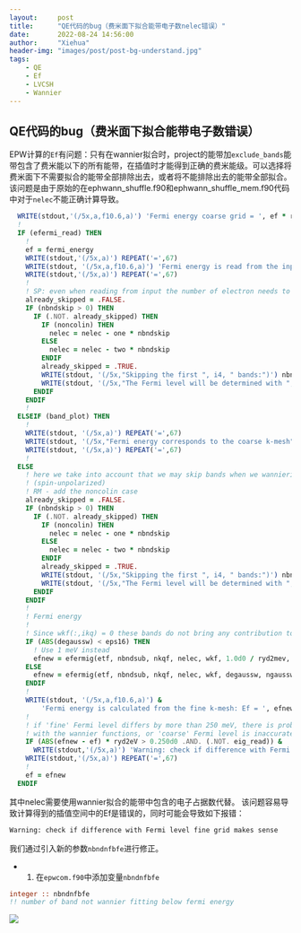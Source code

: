 ```yaml
---
layout:     post
title:      "QE代码的bug（费米面下拟合能带电子数nelec错误）"
date:       2022-08-24 14:56:00
author:     "Xiehua"
header-img: "images/post/post-bg-understand.jpg"
tags:
    - QE
    - Ef
    - LVCSH
    - Wannier
---
```


## QE代码的bug（费米面下拟合能带电子数错误）

EPW计算的`Ef`有问题：只有在wannier拟合时，project的能带加`exclude_bands`能带包含了费米能以下的所有能带，在插值时才能得到正确的费米能级。可以选择将费米面下不需要拟合的能带全部排除出去，或者将不能排除出去的能带全部拟合。该问题是由于原始的在ephwann_shuffle.f90和ephwann_shuffle_mem.f90代码中对于`nelec`不能正确计算导致。

```fortran
  WRITE(stdout,'(/5x,a,f10.6,a)') 'Fermi energy coarse grid = ', ef * ryd2ev, ' eV'
  !
  IF (efermi_read) THEN
    !
    ef = fermi_energy
    WRITE(stdout,'(/5x,a)') REPEAT('=',67)
    WRITE(stdout, '(/5x,a,f10.6,a)') 'Fermi energy is read from the input file: Ef = ', ef * ryd2ev, ' eV'
    WRITE(stdout,'(/5x,a)') REPEAT('=',67)
    !
    ! SP: even when reading from input the number of electron needs to be correct
    already_skipped = .FALSE.
    IF (nbndskip > 0) THEN
      IF (.NOT. already_skipped) THEN
        IF (noncolin) THEN
          nelec = nelec - one * nbndskip
        ELSE
          nelec = nelec - two * nbndskip
        ENDIF
        already_skipped = .TRUE.
        WRITE(stdout, '(/5x,"Skipping the first ", i4, " bands:")') nbndskip
        WRITE(stdout, '(/5x,"The Fermi level will be determined with ", f9.5, " electrons")') nelec
      ENDIF
    ENDIF
    !
  ELSEIF (band_plot) THEN
    !
    WRITE(stdout, '(/5x,a)') REPEAT('=',67)
    WRITE(stdout, '(/5x,"Fermi energy corresponds to the coarse k-mesh")')
    WRITE(stdout, '(/5x,a)') REPEAT('=',67)
    !
  ELSE
    ! here we take into account that we may skip bands when we wannierize
    ! (spin-unpolarized)
    ! RM - add the noncolin case
    already_skipped = .FALSE.
    IF (nbndskip > 0) THEN
      IF (.NOT. already_skipped) THEN
        IF (noncolin) THEN
          nelec = nelec - one * nbndskip
        ELSE
          nelec = nelec - two * nbndskip
        ENDIF
        already_skipped = .TRUE.
        WRITE(stdout, '(/5x,"Skipping the first ", i4, " bands:")') nbndskip
        WRITE(stdout, '(/5x,"The Fermi level will be determined with ", f9.5, " electrons")') nelec
      ENDIF
    ENDIF
    !
    ! Fermi energy
    !
    ! Since wkf(:,ikq) = 0 these bands do not bring any contribution to Fermi level
    IF (ABS(degaussw) < eps16) THEN
      ! Use 1 meV instead
      efnew = efermig(etf, nbndsub, nkqf, nelec, wkf, 1.0d0 / ryd2mev, ngaussw, 0, isk_dummy)
    ELSE
      efnew = efermig(etf, nbndsub, nkqf, nelec, wkf, degaussw, ngaussw, 0, isk_dummy)
    ENDIF
    !
    WRITE(stdout, '(/5x,a,f10.6,a)') &
        'Fermi energy is calculated from the fine k-mesh: Ef = ', efnew * ryd2ev, ' eV'
    !
    ! if 'fine' Fermi level differs by more than 250 meV, there is probably something wrong
    ! with the wannier functions, or 'coarse' Fermi level is inaccurate
    IF (ABS(efnew - ef) * ryd2eV > 0.250d0 .AND. (.NOT. eig_read)) &
      WRITE(stdout,'(/5x,a)') 'Warning: check if difference with Fermi level fine grid makes sense'
    WRITE(stdout,'(/5x,a)') REPEAT('=',67)
    !
    ef = efnew
  ENDIF
```

其中nelec需要使用wannier拟合的能带中包含的电子占据数代替。
该问题容易导致计算得到的插值空间中的Ef是错误的，同时可能会导致如下报错：

```txt
Warning: check if difference with Fermi level fine grid makes sense
```

我们通过引入新的参数`nbndnfbfe`进行修正。

- 1. 在`epwcom.f90`中添加变量`nbndnfbfe`

```fortran
integer :: nbndnfbfe
!! number of band not wannier fitting below fermi energy
```
![][0]









[0]:https://xh125.github.io/images/QE-change/nelec-1.png
[1]:https://xh125.github.io/images/QE-change/shuffle-2.png
[2]:https://github.com/xh125/LVCSH-new/blob/main/docs/QE_change_code/QE_change_code/v7.1/Originalcode/PW/src/summary.f90
[3]:https://github.com/xh125/LVCSH-new/blob/main/docs/QE_change_code/QE_change_code/v7.1/PW/src/summary.f90  
